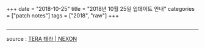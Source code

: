 +++
date = "2018-10-25"
title = "2018년 10월 25일 업데이트 안내"
categories = ["patch notes"]
tags = ["2018", "raw"]
+++

```

```

----

source : [TERA 테라 | NEXON](http://tera.nexon.com/news/update/view.aspx?n4articlesn=)
